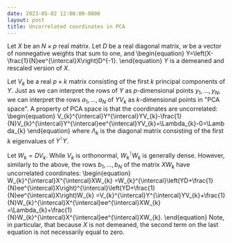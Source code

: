 ```yaml
---
date: 2023-05-02 12:00:00-0800
layout: post
title: Uncorrelated coordinates in PCA
---
```

Let $X$ be an $N\times p$ real matrix.
Let $D$ be a real diagonal matrix, $w$ be a vector of nonnegative weights that sum to one, and
\begin{equation}
Y=\left(X-\frac{1}{N}ee^{\intercal}X\right)D^{-1}.
\end{equation}
$Y$ is a demeaned and rescaled version of $X$.

Let $V_{k}$ be a real $p\times k$ matrix consisting of the first $k$ principal components of $Y$.
Just as we can interpret the rows of $Y$ as $p$-dimensional points $y_{1},\ldots,y_{N}$, we can interpret the rows $a_{1},\ldots,a_{N}$ of $YV_{k}$ as $k$-dimensional points in "PCA space".
A property of PCA space is that the coordinates are uncorrelated:
\begin{equation}
V_{k}^{\intercal}Y^{\intercal}YV_{k}-\frac{1}{N}V_{k}^{\intercal}Y^{\intercal}ee^{\intercal}YV_{k}=\Lambda_{k}-0=\Lambda_{k}
\end{equation}
where $\Lambda_{k}$ is the diagonal matrix consisting of the first $k$ eigenvalues of $Y^{\intercal}Y$.

Let $W_{k}=DV_{k}$. While $V_{k}$ is orthonormal, $W_{k}^{\intercal}W_{k}$ is generally dense.
However, similarly to the above, the rows $b_{1},\ldots,b_{N}$ of the matrix $XW_{k}$ have uncorrelated coordinates: 
\begin{equation}
W_{k}^{\intercal}X^{\intercal}XW_{k}
=W_{k}^{\intercal}\left(YD+\frac{1}{N}ee^{\intercal}X\right)^{\intercal}\left(YD+\frac{1}{N}ee^{\intercal}X\right)W_{k}
 =V_{k}^{\intercal}Y^{\intercal}YV_{k}+\frac{1}{N}W_{k}^{\intercal}X^{\intercal}ee^{\intercal}XW_{k}
 =\Lambda_{k}+\frac{1}{N}W_{k}^{\intercal}X^{\intercal}ee^{\intercal}XW_{k}.
\end{equation}
Note, in particular, that because $X$ is not demeaned, the second term on the last equation is not necessarily equal to zero.
